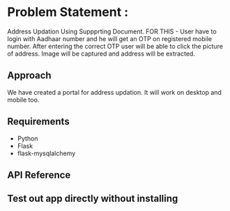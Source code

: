 # Problem Statement :

Address Updation Using Suppprting Document.
FOR THIS - User have to login with Aadhaar number and he will get an OTP on registered mobile number.
After entering the correct OTP user will be able to click the picture of address. Image will be captured and address will be extracted.


## Approach

We have created a portal for address updation. It will work on desktop and mobile too.


## Requirements 

* Python
* Flask
* flask-mysqlalchemy
 
## API Reference


## Test out app directly without installing 

 
<!---
messeniorcollege-team1/messeniorcollege-team1 is a ✨ special ✨ repository because its `README.md` (this file) appears on your GitHub profile.
You can click the Preview link to take a look at your changes.
--->
